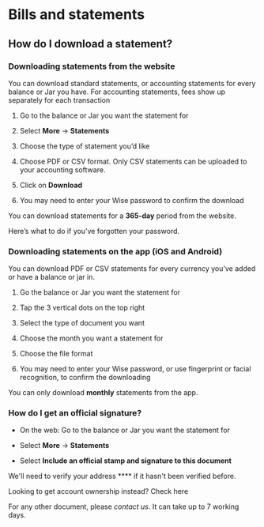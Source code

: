# Bills and statements  
## How do I download a statement?  
### Downloading statements from the website

You can download standard statements, or accounting statements for every balance or Jar you have. For accounting statements, fees show up separately for each transaction

  1. Go to the balance or Jar you want the statement for 

  2. Select **More** → **Statements**

  3. Choose the type of statement you’d like

  4. Choose PDF or CSV format. Only CSV statements can be uploaded to your accounting software.

  5. Click on **Download**

  6. You may need to enter your Wise password to confirm the download




You can download statements for a **365-day** period from the website. 

Here’s what to do if you’ve forgotten your password.

### Downloading statements on the app (iOS and Android)

You can download PDF or CSV statements for every currency you’ve added or have a balance or jar in.

  1. Go the balance or Jar you want the statement for

  2. Tap the 3 vertical dots on the top right 

  3. Select the type of document you want

  4. Choose the month you want a statement for

  5. Choose the file format

  6. You may need to enter your Wise password, or use fingerprint or facial recognition, to confirm the downloading




You can only download **monthly** statements from the app.

### How do I get an official signature?

  * On the web: Go to the balance or Jar you want the statement for 

  * Select **More** → **Statements**

  * Select **Include an official stamp and signature to this document**




We'll need to verify your address **** if it hasn't been verified before.

Looking to get account ownership instead? Check here

For any other document, please _contact us_. It can take up to 7 working days.